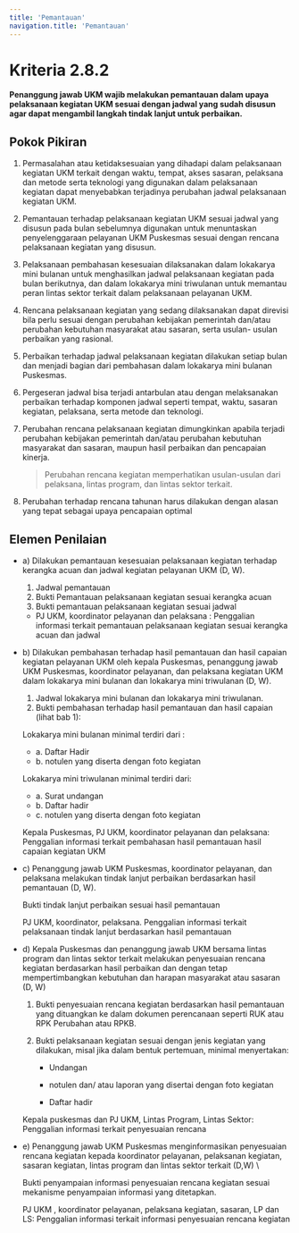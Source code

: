 ```yaml
---
title: 'Pemantauan'
navigation.title: 'Pemantauan'
---
```


# Kriteria 2.8.2 
**Penanggung jawab UKM wajib melakukan pemantauan dalam upaya pelaksanaan kegiatan UKM sesuai dengan jadwal yang sudah disusun agar dapat mengambil langkah tindak lanjut untuk perbaikan.** 



## Pokok Pikiran 

1. Permasalahan atau ketidaksesuaian yang dihadapi dalam pelaksanaan kegiatan UKM terkait dengan waktu, tempat, akses sasaran, pelaksana dan metode serta teknologi yang digunakan dalam pelaksanaan kegiatan dapat menyebabkan terjadinya perubahan jadwal pelaksanaan kegiatan UKM. 

2. Pemantauan terhadap pelaksanaan kegiatan UKM sesuai jadwal yang disusun pada bulan sebelumnya digunakan untuk menuntaskan penyelenggaraan pelayanan UKM Puskesmas sesuai dengan rencana pelaksanaan kegiatan yang disusun. 

1. Pelaksanaan pembahasan kesesuaian dilaksanakan dalam lokakarya mini bulanan untuk menghasilkan jadwal pelaksanaan kegiatan pada bulan berikutnya, dan dalam lokakarya mini triwulanan untuk  memantau peran lintas sektor terkait dalam pelaksanaan pelayanan UKM. 

1. Rencana pelaksanaan kegiatan yang sedang dilaksanakan dapat direvisi bila perlu sesuai dengan perubahan kebijakan pemerintah dan/atau perubahan kebutuhan masyarakat atau sasaran, serta usulan- usulan perbaikan yang rasional. 

1. Perbaikan terhadap jadwal pelaksanaan kegiatan dilakukan setiap bulan dan menjadi bagian dari pembahasan dalam lokakarya mini bulanan Puskesmas. 

1. Pergeseran jadwal bisa terjadi antarbulan atau dengan melaksanakan perbaikan terhadap komponen jadwal seperti tempat, waktu, sasaran kegiatan, pelaksana, serta metode dan teknologi. 

1. Perubahan rencana pelaksanaan kegiatan dimungkinkan apabila terjadi perubahan kebijakan pemerintah dan/atau perubahan kebutuhan masyarakat dan sasaran,  maupun  hasil  perbaikan  dan pencapaian kinerja. 

    > Perubahan rencana kegiatan memperhatikan usulan-usulan dari pelaksana, lintas program, dan lintas sektor terkait. 

1. Perubahan terhadap rencana tahunan  harus  dilakukan dengan alasan yang tepat sebagai upaya pencapaian optimal 

## Elemen Penilaian 

- a) Dilakukan pemantauan kesesuaian pelaksanaan kegiatan terhadap kerangka acuan dan jadwal kegiatan pelayanan UKM (D, W).

    1. Jadwal pemantauan 
    2. Bukti Pemantauan pelaksanaan kegiatan sesuai kerangka acuan 
    3. Bukti pemantauan pelaksanaan kegiatan sesuai jadwal 
    
    - PJ UKM, koordinator pelayanan dan pelaksana : Penggalian informasi terkait pemantauan pelaksanaan kegiatan sesuai kerangka acuan dan jadwal 
 
- b) Dilakukan pembahasan terhadap hasil pemantauan dan hasil capaian kegiatan pelayanan UKM oleh kepala Puskesmas, penanggung jawab UKM Puskesmas, koordinator pelayanan, dan pelaksana kegiatan UKM dalam lokakarya mini bulanan dan lokakarya mini triwulanan (D, W). 

    1. Jadwal lokakarya mini bulanan dan lokakarya mini triwulanan. 
    2. Bukti pembahasan terhadap hasil pemantauan dan hasil capaian (lihat bab 1): 


    Lokakarya mini bulanan minimal terdiri dari :  
    - a. Daftar Hadir 
    - b. notulen yang diserta dengan foto kegiatan 

    Lokakarya mini triwulanan minimal terdiri dari: 
    - a. Surat undangan 
    - b. Daftar hadir 
    - c. notulen yang diserta dengan foto kegiatan  

    Kepala Puskesmas, PJ UKM, koordinator pelayanan dan pelaksana:  Penggalian informasi terkait pembahasan hasil pemantauan hasil capaian kegiatan UKM  

- c) Penanggung jawab UKM Puskesmas, koordinator pelayanan, dan pelaksana melakukan tindak lanjut perbaikan berdasarkan hasil pemantauan (D, W).  

    Bukti tindak lanjut perbaikan sesuai hasil pemantauan 
    
    PJ UKM, koordinator, pelaksana. Penggalian informasi terkait pelaksanaan tindak lanjut berdasarkan hasil pemantauan 
 
- d) Kepala Puskesmas dan penanggung jawab UKM bersama lintas program dan lintas sektor terkait melakukan penyesuaian rencana kegiatan berdasarkan hasil perbaikan dan dengan tetap mempertimbangkan kebutuhan dan harapan masyarakat atau sasaran (D, W)  

    1. Bukti penyesuaian rencana kegiatan berdasarkan hasil pemantauan yang dituangkan ke dalam dokumen perencanaan seperti RUK atau RPK Perubahan atau RPKB. 

    2. Bukti pelaksanaan kegiatan sesuai dengan jenis kegiatan yang dilakukan, misal jika dalam bentuk pertemuan, minimal menyertakan: 

        - Undangan 

        - notulen dan/ atau laporan yang disertai dengan foto kegiatan 

        - Daftar hadir  

    Kepala puskesmas dan PJ UKM, Lintas Program, Lintas Sektor: Penggalian informasi terkait penyesuaian rencana 
 
- e) Penanggung jawab UKM Puskesmas menginformasikan penyesuaian rencana kegiatan kepada koordinator pelayanan, pelaksanan kegiatan, sasaran kegiatan, lintas program dan lintas sektor terkait (D,W)  \

    Bukti penyampaian informasi penyesuaian rencana kegiatan sesuai mekanisme penyampaian informasi yang ditetapkan. 
    
    PJ UKM , koordinator pelayanan, pelaksana kegiatan, sasaran, LP dan LS: Penggalian informasi terkait informasi penyesuaian rencana kegiatan 
 